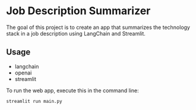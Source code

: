 # Job Description Summarizer

The goal of this project is to create an app that summarizes the technology stack in a job description using LangChain and Streamlit.

## Usage

- langchain
- openai
- streamlit

To run the web app, execute this in the command line:

`streamlit run main.py`
